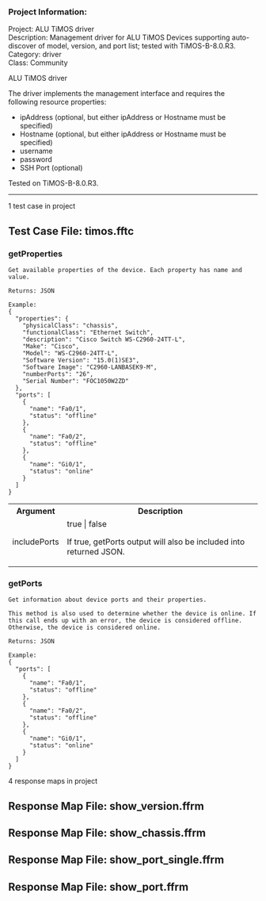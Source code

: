 ### Project Information:
Project: ALU TiMOS driver  
Description: Management driver for ALU TiMOS Devices supporting auto-discover of model, version, and port list; tested with TiMOS-B-8.0.R3.  
Category: driver  
Class: Community  
  
ALU TiMOS driver  
  
The driver implements the management interface and requires the  
following resource properties:  
* ipAddress (optional, but either ipAddress or Hostname must be specified)  
* Hostname (optional, but either ipAddress or Hostname must be specified)  
* username  
* password  
* SSH Port (optional)  
  
Tested on TiMOS-B-8.0.R3.  

 ----
1 test case in project
## Test Case File: timos.fftc
### getProperties
```
Get available properties of the device. Each property has name and value.

Returns: JSON

Example:
{
  "properties": {
    "physicalClass": "chassis",
    "functionalClass": "Ethernet Switch",
    "description": "Cisco Switch WS-C2960-24TT-L",
    "Make": "Cisco",
    "Model": "WS-C2960-24TT-L",
    "Software Version": "15.0(1)SE3",
    "Software Image": "C2960-LANBASEK9-M",
    "numberPorts": "26",
    "Serial Number": "FOC1050W2ZD"
  },
  "ports": [
    {
      "name": "Fa0/1",
      "status": "offline"
    },
    {
      "name": "Fa0/2",
      "status": "offline"
    },
    {
      "name": "Gi0/1",
      "status": "online"
    }
  ]
}

```

<table><tr><th>Argument</th><th>Description</th></tr>
<tr><td>includePorts</td><td>true | false

If true, getPorts output will also be included into returned JSON.

</tr></td></table>

### getPorts
```
Get information about device ports and their properties.

This method is also used to determine whether the device is online. If this call ends up with an error, the device is considered offline. Otherwise, the device is considered online.

Returns: JSON

Example:
{
  "ports": [
    {
      "name": "Fa0/1",
      "status": "offline"
    },
    {
      "name": "Fa0/2",
      "status": "offline"
    },
    {
      "name": "Gi0/1",
      "status": "online"
    }
  ]
}
```

4 response maps in project
## Response Map File: show_version.ffrm
## Response Map File: show_chassis.ffrm
## Response Map File: show_port_single.ffrm
## Response Map File: show_port.ffrm